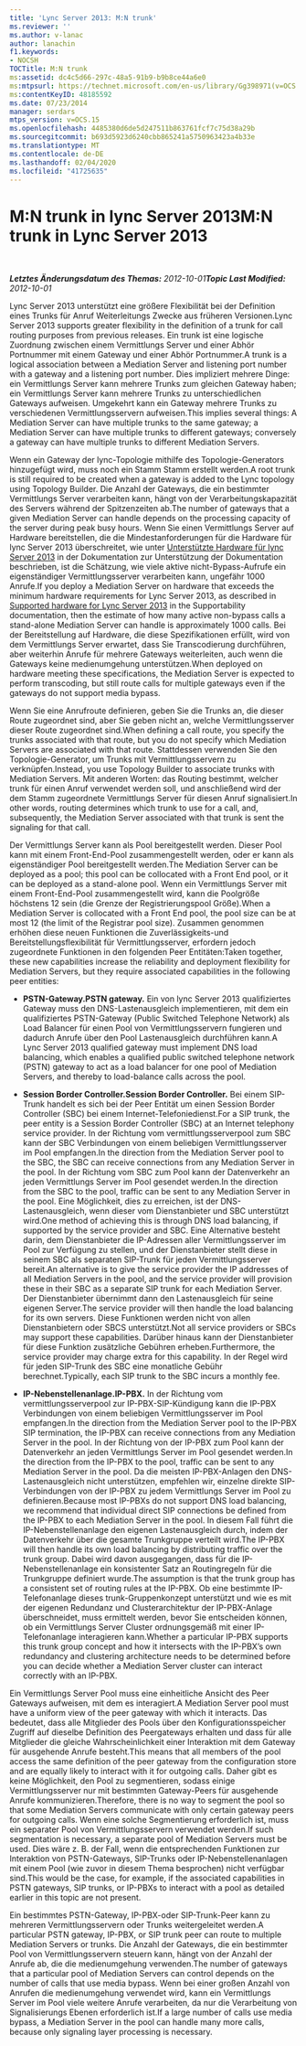 ```yaml
---
title: 'Lync Server 2013: M:N trunk'
ms.reviewer: ''
ms.author: v-lanac
author: lanachin
f1.keywords:
- NOCSH
TOCTitle: M:N trunk
ms:assetid: dc4c5d66-297c-48a5-91b9-b9b8ce44a6e0
ms:mtpsurl: https://technet.microsoft.com/en-us/library/Gg398971(v=OCS.15)
ms:contentKeyID: 48185592
ms.date: 07/23/2014
manager: serdars
mtps_version: v=OCS.15
ms.openlocfilehash: 4485380d6de5d247511b863761fcf7c75d38a29b
ms.sourcegitcommit: b693d5923d6240cbb865241a5750963423a4b33e
ms.translationtype: MT
ms.contentlocale: de-DE
ms.lasthandoff: 02/04/2020
ms.locfileid: "41725635"
---
```

<div data-xmlns="http://www.w3.org/1999/xhtml">

<div class="topic" data-xmlns="http://www.w3.org/1999/xhtml" data-msxsl="urn:schemas-microsoft-com:xslt" data-cs="http://msdn.microsoft.com/en-us/">

<div data-asp="http://msdn2.microsoft.com/asp">

# <a name="mn-trunk-in-lync-server-2013"></a><span data-ttu-id="5b7d2-102">M:N trunk in lync Server 2013</span><span class="sxs-lookup"><span data-stu-id="5b7d2-102">M:N trunk in Lync Server 2013</span></span>

</div>

<div id="mainSection">

<div id="mainBody">

<span> </span>

<span data-ttu-id="5b7d2-103">_**Letztes Änderungsdatum des Themas:** 2012-10-01_</span><span class="sxs-lookup"><span data-stu-id="5b7d2-103">_**Topic Last Modified:** 2012-10-01_</span></span>

<span data-ttu-id="5b7d2-104">Lync Server 2013 unterstützt eine größere Flexibilität bei der Definition eines Trunks für Anruf Weiterleitungs Zwecke aus früheren Versionen.</span><span class="sxs-lookup"><span data-stu-id="5b7d2-104">Lync Server 2013 supports greater flexibility in the definition of a trunk for call routing purposes from previous releases.</span></span> <span data-ttu-id="5b7d2-105">Ein trunk ist eine logische Zuordnung zwischen einem Vermittlungs Server und einer Abhör Portnummer mit einem Gateway und einer Abhör Portnummer.</span><span class="sxs-lookup"><span data-stu-id="5b7d2-105">A trunk is a logical association between a Mediation Server and listening port number with a gateway and a listening port number.</span></span> <span data-ttu-id="5b7d2-106">Dies impliziert mehrere Dinge: ein Vermittlungs Server kann mehrere Trunks zum gleichen Gateway haben; ein Vermittlungs Server kann mehrere Trunks zu unterschiedlichen Gateways aufweisen. Umgekehrt kann ein Gateway mehrere Trunks zu verschiedenen Vermittlungsservern aufweisen.</span><span class="sxs-lookup"><span data-stu-id="5b7d2-106">This implies several things: A Mediation Server can have multiple trunks to the same gateway; a Mediation Server can have multiple trunks to different gateways; conversely a gateway can have multiple trunks to different Mediation Servers.</span></span>

<span data-ttu-id="5b7d2-107">Wenn ein Gateway der lync-Topologie mithilfe des Topologie-Generators hinzugefügt wird, muss noch ein Stamm Stamm erstellt werden.</span><span class="sxs-lookup"><span data-stu-id="5b7d2-107">A root trunk is still required to be created when a gateway is added to the Lync topology using Topology Builder.</span></span> <span data-ttu-id="5b7d2-108">Die Anzahl der Gateways, die ein bestimmter Vermittlungs Server verarbeiten kann, hängt von der Verarbeitungskapazität des Servers während der Spitzenzeiten ab.</span><span class="sxs-lookup"><span data-stu-id="5b7d2-108">The number of gateways that a given Mediation Server can handle depends on the processing capacity of the server during peak busy hours.</span></span> <span data-ttu-id="5b7d2-109">Wenn Sie einen Vermittlungs Server auf Hardware bereitstellen, die die Mindestanforderungen für die Hardware für lync Server 2013 überschreitet, wie unter [Unterstützte Hardware für lync Server 2013](lync-server-2013-supported-hardware.md) in der Dokumentation zur Unterstützung der Dokumentation beschrieben, ist die Schätzung, wie viele aktive nicht-Bypass-Aufrufe ein eigenständiger Vermittlungsserver verarbeiten kann, ungefähr 1000 Anrufe.</span><span class="sxs-lookup"><span data-stu-id="5b7d2-109">If you deploy a Mediation Server on hardware that exceeds the minimum hardware requirements for Lync Server 2013, as described in [Supported hardware for Lync Server 2013](lync-server-2013-supported-hardware.md) in the Supportability documentation, then the estimate of how many active non-bypass calls a stand-alone Mediation Server can handle is approximately 1000 calls.</span></span> <span data-ttu-id="5b7d2-110">Bei der Bereitstellung auf Hardware, die diese Spezifikationen erfüllt, wird von dem Vermittlungs Server erwartet, dass Sie Transcodierung durchführen, aber weiterhin Anrufe für mehrere Gateways weiterleiten, auch wenn die Gateways keine medienumgehung unterstützen.</span><span class="sxs-lookup"><span data-stu-id="5b7d2-110">When deployed on hardware meeting these specifications, the Mediation Server is expected to perform transcoding, but still route calls for multiple gateways even if the gateways do not support media bypass.</span></span>

<span data-ttu-id="5b7d2-111">Wenn Sie eine Anrufroute definieren, geben Sie die Trunks an, die dieser Route zugeordnet sind, aber Sie geben nicht an, welche Vermittlungsserver dieser Route zugeordnet sind.</span><span class="sxs-lookup"><span data-stu-id="5b7d2-111">When defining a call route, you specify the trunks associated with that route, but you do not specify which Mediation Servers are associated with that route.</span></span> <span data-ttu-id="5b7d2-112">Stattdessen verwenden Sie den Topologie-Generator, um Trunks mit Vermittlungsservern zu verknüpfen.</span><span class="sxs-lookup"><span data-stu-id="5b7d2-112">Instead, you use Topology Builder to associate trunks with Mediation Servers.</span></span> <span data-ttu-id="5b7d2-113">Mit anderen Worten: das Routing bestimmt, welcher trunk für einen Anruf verwendet werden soll, und anschließend wird der dem Stamm zugeordnete Vermittlungs Server für diesen Anruf signalisiert.</span><span class="sxs-lookup"><span data-stu-id="5b7d2-113">In other words, routing determines which trunk to use for a call, and, subsequently, the Mediation Server associated with that trunk is sent the signaling for that call.</span></span>

<span data-ttu-id="5b7d2-114">Der Vermittlungs Server kann als Pool bereitgestellt werden. Dieser Pool kann mit einem Front-End-Pool zusammengestellt werden, oder er kann als eigenständiger Pool bereitgestellt werden.</span><span class="sxs-lookup"><span data-stu-id="5b7d2-114">The Mediation Server can be deployed as a pool; this pool can be collocated with a Front End pool, or it can be deployed as a stand-alone pool.</span></span> <span data-ttu-id="5b7d2-115">Wenn ein Vermittlungs Server mit einem Front-End-Pool zusammengestellt wird, kann die Poolgröße höchstens 12 sein (die Grenze der Registrierungspool Größe).</span><span class="sxs-lookup"><span data-stu-id="5b7d2-115">When a Mediation Server is collocated with a Front End pool, the pool size can be at most 12 (the limit of the Registrar pool size).</span></span> <span data-ttu-id="5b7d2-116">Zusammen genommen erhöhen diese neuen Funktionen die Zuverlässigkeits-und Bereitstellungsflexibilität für Vermittlungsserver, erfordern jedoch zugeordnete Funktionen in den folgenden Peer Entitäten:</span><span class="sxs-lookup"><span data-stu-id="5b7d2-116">Taken together, these new capabilities increase the reliability and deployment flexibility for Mediation Servers, but they require associated capabilities in the following peer entities:</span></span>

  - <span data-ttu-id="5b7d2-117">**PSTN-Gateway.**</span><span class="sxs-lookup"><span data-stu-id="5b7d2-117">**PSTN gateway.**</span></span> <span data-ttu-id="5b7d2-118">Ein von lync Server 2013 qualifiziertes Gateway muss den DNS-Lastenausgleich implementieren, mit dem ein qualifiziertes PSTN-Gateway (Public Switched Telephone Network) als Load Balancer für einen Pool von Vermittlungsservern fungieren und dadurch Anrufe über den Pool Lastenausgleich durchführen kann.</span><span class="sxs-lookup"><span data-stu-id="5b7d2-118">A Lync Server 2013 qualified gateway must implement DNS load balancing, which enables a qualified public switched telephone network (PSTN) gateway to act as a load balancer for one pool of Mediation Servers, and thereby to load-balance calls across the pool.</span></span>

  - <span data-ttu-id="5b7d2-119">**Session Border Controller.**</span><span class="sxs-lookup"><span data-stu-id="5b7d2-119">**Session Border Controller.**</span></span> <span data-ttu-id="5b7d2-120">Bei einem SIP-Trunk handelt es sich bei der Peer Entität um einen Session Border Controller (SBC) bei einem Internet-Telefoniedienst.</span><span class="sxs-lookup"><span data-stu-id="5b7d2-120">For a SIP trunk, the peer entity is a Session Border Controller (SBC) at an Internet telephony service provider.</span></span> <span data-ttu-id="5b7d2-121">In der Richtung vom vermittlungsserverpool zum SBC kann der SBC Verbindungen von einem beliebigen Vermittlungsserver im Pool empfangen.</span><span class="sxs-lookup"><span data-stu-id="5b7d2-121">In the direction from the Mediation Server pool to the SBC, the SBC can receive connections from any Mediation Server in the pool.</span></span> <span data-ttu-id="5b7d2-122">In der Richtung vom SBC zum Pool kann der Datenverkehr an jeden Vermittlungs Server im Pool gesendet werden.</span><span class="sxs-lookup"><span data-stu-id="5b7d2-122">In the direction from the SBC to the pool, traffic can be sent to any Mediation Server in the pool.</span></span> <span data-ttu-id="5b7d2-123">Eine Möglichkeit, dies zu erreichen, ist der DNS-Lastenausgleich, wenn dieser vom Dienstanbieter und SBC unterstützt wird.</span><span class="sxs-lookup"><span data-stu-id="5b7d2-123">One method of achieving this is through DNS load balancing, if supported by the service provider and SBC.</span></span> <span data-ttu-id="5b7d2-124">Eine Alternative besteht darin, dem Dienstanbieter die IP-Adressen aller Vermittlungsserver im Pool zur Verfügung zu stellen, und der Dienstanbieter stellt diese in seinem SBC als separaten SIP-Trunk für jeden Vermittlungsserver bereit.</span><span class="sxs-lookup"><span data-stu-id="5b7d2-124">An alternative is to give the service provider the IP addresses of all Mediation Servers in the pool, and the service provider will provision these in their SBC as a separate SIP trunk for each Mediation Server.</span></span> <span data-ttu-id="5b7d2-125">Der Dienstanbieter übernimmt dann den Lastenausgleich für seine eigenen Server.</span><span class="sxs-lookup"><span data-stu-id="5b7d2-125">The service provider will then handle the load balancing for its own servers.</span></span> <span data-ttu-id="5b7d2-126">Diese Funktionen werden nicht von allen Dienstanbietern oder SBCS unterstützt.</span><span class="sxs-lookup"><span data-stu-id="5b7d2-126">Not all service providers or SBCs may support these capabilities.</span></span> <span data-ttu-id="5b7d2-127">Darüber hinaus kann der Dienstanbieter für diese Funktion zusätzliche Gebühren erheben.</span><span class="sxs-lookup"><span data-stu-id="5b7d2-127">Furthermore, the service provider may charge extra for this capability.</span></span> <span data-ttu-id="5b7d2-128">In der Regel wird für jeden SIP-Trunk des SBC eine monatliche Gebühr berechnet.</span><span class="sxs-lookup"><span data-stu-id="5b7d2-128">Typically, each SIP trunk to the SBC incurs a monthly fee.</span></span>

  - <span data-ttu-id="5b7d2-129">**IP-Nebenstellenanlage.**</span><span class="sxs-lookup"><span data-stu-id="5b7d2-129">**IP-PBX.**</span></span> <span data-ttu-id="5b7d2-130">In der Richtung vom vermittlungsserverpool zur IP-PBX-SIP-Kündigung kann die IP-PBX Verbindungen von einem beliebigen Vermittlungsserver im Pool empfangen.</span><span class="sxs-lookup"><span data-stu-id="5b7d2-130">In the direction from the Mediation Server pool to the IP-PBX SIP termination, the IP-PBX can receive connections from any Mediation Server in the pool.</span></span> <span data-ttu-id="5b7d2-131">In der Richtung von der IP-PBX zum Pool kann der Datenverkehr an jeden Vermittlungs Server im Pool gesendet werden.</span><span class="sxs-lookup"><span data-stu-id="5b7d2-131">In the direction from the IP-PBX to the pool, traffic can be sent to any Mediation Server in the pool.</span></span> <span data-ttu-id="5b7d2-132">Da die meisten IP-PBX-Anlagen den DNS-Lastenausgleich nicht unterstützen, empfehlen wir, einzelne direkte SIP-Verbindungen von der IP-PBX zu jedem Vermittlungs Server im Pool zu definieren.</span><span class="sxs-lookup"><span data-stu-id="5b7d2-132">Because most IP-PBXs do not support DNS load balancing, we recommend that individual direct SIP connections be defined from the IP-PBX to each Mediation Server in the pool.</span></span> <span data-ttu-id="5b7d2-133">In diesem Fall führt die IP-Nebenstellenanlage den eigenen Lastenausgleich durch, indem der Datenverkehr über die gesamte Trunkgruppe verteilt wird.</span><span class="sxs-lookup"><span data-stu-id="5b7d2-133">The IP-PBX will then handle its own load balancing by distributing traffic over the trunk group.</span></span> <span data-ttu-id="5b7d2-134">Dabei wird davon ausgegangen, dass für die IP-Nebenstellenanlage ein konsistenter Satz an Routingregeln für die Trunkgruppe definiert wurde.</span><span class="sxs-lookup"><span data-stu-id="5b7d2-134">The assumption is that the trunk group has a consistent set of routing rules at the IP-PBX.</span></span> <span data-ttu-id="5b7d2-135">Ob eine bestimmte IP-Telefonanlage dieses trunk-Gruppenkonzept unterstützt und wie es mit der eigenen Redundanz und Clusterarchitektur der IP-PBX-Anlage überschneidet, muss ermittelt werden, bevor Sie entscheiden können, ob ein Vermittlungs Server Cluster ordnungsgemäß mit einer IP-Telefonanlage interagieren kann.</span><span class="sxs-lookup"><span data-stu-id="5b7d2-135">Whether a particular IP-PBX supports this trunk group concept and how it intersects with the IP-PBX’s own redundancy and clustering architecture needs to be determined before you can decide whether a Mediation Server cluster can interact correctly with an IP-PBX.</span></span>

<span data-ttu-id="5b7d2-136">Ein Vermittlungs Server Pool muss eine einheitliche Ansicht des Peer Gateways aufweisen, mit dem es interagiert.</span><span class="sxs-lookup"><span data-stu-id="5b7d2-136">A Mediation Server pool must have a uniform view of the peer gateway with which it interacts.</span></span> <span data-ttu-id="5b7d2-137">Das bedeutet, dass alle Mitglieder des Pools über den Konfigurationsspeicher Zugriff auf dieselbe Definition des Peergateways erhalten und dass für alle Mitglieder die gleiche Wahrscheinlichkeit einer Interaktion mit dem Gateway für ausgehende Anrufe besteht.</span><span class="sxs-lookup"><span data-stu-id="5b7d2-137">This means that all members of the pool access the same definition of the peer gateway from the configuration store and are equally likely to interact with it for outgoing calls.</span></span> <span data-ttu-id="5b7d2-138">Daher gibt es keine Möglichkeit, den Pool zu segmentieren, sodass einige Vermittlungsserver nur mit bestimmten Gateway-Peers für ausgehende Anrufe kommunizieren.</span><span class="sxs-lookup"><span data-stu-id="5b7d2-138">Therefore, there is no way to segment the pool so that some Mediation Servers communicate with only certain gateway peers for outgoing calls.</span></span> <span data-ttu-id="5b7d2-139">Wenn eine solche Segmentierung erforderlich ist, muss ein separater Pool von Vermittlungsservern verwendet werden.</span><span class="sxs-lookup"><span data-stu-id="5b7d2-139">If such segmentation is necessary, a separate pool of Mediation Servers must be used.</span></span> <span data-ttu-id="5b7d2-140">Dies wäre z. B. der Fall, wenn die entsprechenden Funktionen zur Interaktion von PSTN-Gateways, SIP-Trunks oder IP-Nebenstellenanlagen mit einem Pool (wie zuvor in diesem Thema besprochen) nicht verfügbar sind.</span><span class="sxs-lookup"><span data-stu-id="5b7d2-140">This would be the case, for example, if the associated capabilities in PSTN gateways, SIP trunks, or IP-PBXs to interact with a pool as detailed earlier in this topic are not present.</span></span>

<span data-ttu-id="5b7d2-141">Ein bestimmtes PSTN-Gateway, IP-PBX-oder SIP-Trunk-Peer kann zu mehreren Vermittlungsservern oder Trunks weitergeleitet werden.</span><span class="sxs-lookup"><span data-stu-id="5b7d2-141">A particular PSTN gateway, IP-PBX, or SIP trunk peer can route to multiple Mediation Servers or trunks.</span></span> <span data-ttu-id="5b7d2-142">Die Anzahl der Gateways, die ein bestimmter Pool von Vermittlungsservern steuern kann, hängt von der Anzahl der Anrufe ab, die die medienumgehung verwenden.</span><span class="sxs-lookup"><span data-stu-id="5b7d2-142">The number of gateways that a particular pool of Mediation Servers can control depends on the number of calls that use media bypass.</span></span> <span data-ttu-id="5b7d2-143">Wenn bei einer großen Anzahl von Anrufen die medienumgehung verwendet wird, kann ein Vermittlungs Server im Pool viele weitere Anrufe verarbeiten, da nur die Verarbeitung von Signalisierungs Ebenen erforderlich ist.</span><span class="sxs-lookup"><span data-stu-id="5b7d2-143">If a large number of calls use media bypass, a Mediation Server in the pool can handle many more calls, because only signaling layer processing is necessary.</span></span>

</div>

<span> </span>

</div>

</div>

</div>

